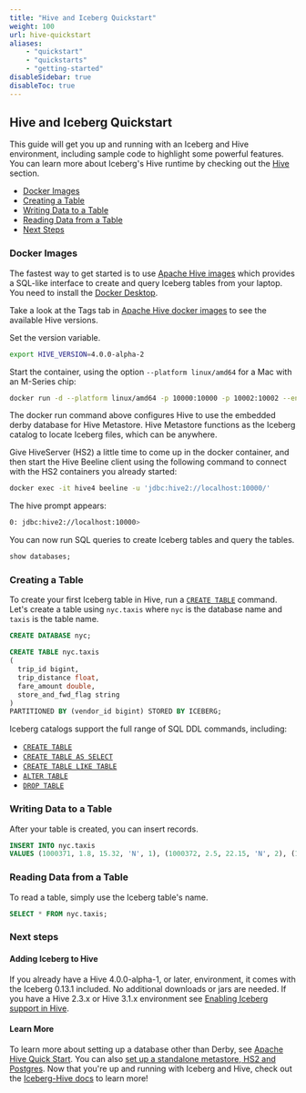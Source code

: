 ```yaml
---
title: "Hive and Iceberg Quickstart"
weight: 100
url: hive-quickstart
aliases:
    - "quickstart"
    - "quickstarts"
    - "getting-started"
disableSidebar: true
disableToc: true
---
```

<!--
 - Licensed to the Apache Software Foundation (ASF) under one or more
 - contributor license agreements.  See the NOTICE file distributed with
 - this work for additional information regarding copyright ownership.
 - The ASF licenses this file to You under the Apache License, Version 2.0
 - (the "License"); you may not use this file except in compliance with
 - the License.  You may obtain a copy of the License at
 -
 -   http://www.apache.org/licenses/LICENSE-2.0
 -
 - Unless required by applicable law or agreed to in writing, software
 - distributed under the License is distributed on an "AS IS" BASIS,
 - WITHOUT WARRANTIES OR CONDITIONS OF ANY KIND, either express or implied.
 - See the License for the specific language governing permissions and
 - limitations under the License.
 -->

<!-- {{% quickstarts %}} -->

## Hive and Iceberg Quickstart

This guide will get you up and running with an Iceberg and Hive environment, including sample code to
highlight some powerful features. You can learn more about Iceberg's Hive runtime by checking out the [Hive](../docs/latest/hive/) section.

- [Docker Images](#docker-images)
- [Creating a Table](#creating-a-table)
- [Writing Data to a Table](#writing-data-to-a-table)
- [Reading Data from a Table](#reading-data-from-a-table)
- [Next Steps](#next-steps)

### Docker Images

The fastest way to get started is to use [Apache Hive images](https://hub.docker.com/r/apache/hive) 
which provides a SQL-like interface to create and query Iceberg tables from your laptop. You need to install the [Docker Desktop](https://www.docker.com/products/docker-desktop/).

Take a look at the Tags tab in [Apache Hive docker images](https://hub.docker.com/r/apache/hive/tags?page=1&ordering=-last_updated) to see the available Hive versions.

Set the version variable.
```sh
export HIVE_VERSION=4.0.0-alpha-2
```

Start the container, using the option `--platform linux/amd64` for a Mac with an M-Series chip:
```sh
docker run -d --platform linux/amd64 -p 10000:10000 -p 10002:10002 --env SERVICE_NAME=hiveserver2 --name hive4 apache/hive:${HIVE_VERSION}
```

The docker run command above configures Hive to use the embedded derby database for Hive Metastore. Hive Metastore functions as the Iceberg catalog to locate Iceberg files, which can be anywhere. 

Give HiveServer (HS2) a little time to come up in the docker container, and then start the Hive Beeline client using the following command to connect with the HS2 containers you already started:
```sh
docker exec -it hive4 beeline -u 'jdbc:hive2://localhost:10000/'
```

The hive prompt appears:
```sh
0: jdbc:hive2://localhost:10000>
```

You can now run SQL queries to create Iceberg tables and query the tables.
```sql
show databases;
```

### Creating a Table

To create your first Iceberg table in Hive, run a [`CREATE TABLE`](../hive#create-table) command. Let's create a table
using `nyc.taxis` where `nyc` is the database name and `taxis` is the table name.
```sql
CREATE DATABASE nyc;
```
```sql
CREATE TABLE nyc.taxis
(
  trip_id bigint,
  trip_distance float,
  fare_amount double,
  store_and_fwd_flag string
)
PARTITIONED BY (vendor_id bigint) STORED BY ICEBERG;
```
Iceberg catalogs support the full range of SQL DDL commands, including:

* [`CREATE TABLE`](../hive#create-table)
* [`CREATE TABLE AS SELECT`](../hive#create-table-as-select)
* [`CREATE TABLE LIKE TABLE`](../hive#create-table-like-table)
* [`ALTER TABLE`](../hive#alter-table)
* [`DROP TABLE`](../hive#drop-table)

### Writing Data to a Table

After your table is created, you can insert records.
```sql
INSERT INTO nyc.taxis
VALUES (1000371, 1.8, 15.32, 'N', 1), (1000372, 2.5, 22.15, 'N', 2), (1000373, 0.9, 9.01, 'N', 2), (1000374, 8.4, 42.13, 'Y', 1);
```

### Reading Data from a Table

To read a table, simply use the Iceberg table's name.
```sql
SELECT * FROM nyc.taxis;
```

### Next steps

#### Adding Iceberg to Hive

If you already have a Hive 4.0.0-alpha-1, or later, environment, it comes with the Iceberg 0.13.1 included. No additional downloads or jars are needed. If you have a Hive 2.3.x or Hive 3.1.x environment see [Enabling Iceberg support in Hive](../hive#enabling-iceberg-support-in-hive).

#### Learn More

To learn more about setting up a database other than Derby, see [Apache Hive Quick Start](https://hive.apache.org/developement/quickstart/). You can also [set up a standalone metastore, HS2 and Postgres](https://github.com/apache/hive/blob/master/packaging/src/docker/docker-compose.yml). Now that you're up and running with Iceberg and Hive, check out the [Iceberg-Hive docs](../docs/latest/hive/) to learn more!